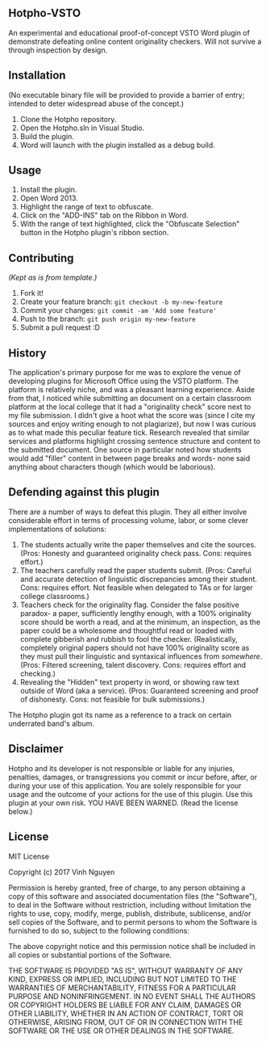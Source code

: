 ## Hotpho-VSTO
An experimental and educational proof-of-concept VSTO Word plugin of demonstrate defeating online content originality checkers. Will not survive a through inspection by design.

## Installation

(No executable binary file will be provided to provide a barrier of entry; intended to deter widespread abuse of the concept.)

1. Clone the Hotpho repository.
2. Open the Hotpho.sln in Visual Studio.
3. Build the plugin.
4. Word will launch with the plugin installed as a debug build.

## Usage

1. Install the plugin.
2. Open Word 2013.
3. Highlight the range of text to obfuscate.
4. Click on the "ADD-INS" tab on the Ribbon in Word.
5. With the range of text highlighted, click the "Obfuscate Selection" button in the Hotpho plugin's ribbon section.

## Contributing

*(Kept as is from template.)*
1. Fork it!
2. Create your feature branch: `git checkout -b my-new-feature`
3. Commit your changes: `git commit -am 'Add some feature'`
4. Push to the branch: `git push origin my-new-feature`
5. Submit a pull request :D

## History

The application's primary purpose for me was to explore the venue of developing plugins for Microsoft Office using the VSTO platform. The platform is relatively niche, and was a pleasant learning experience. Aside from that, I noticed while submitting an document on a certain classroom platform at the local college that it had a "originality check" score next to my file submission. I didn't give a hoot what the score was (since I cite my sources and enjoy writing enough to not plagiarize), but now I was curious as to what made this peculiar feature tick. Research revealed that similar services and platforms highlight crossing sentence structure and content to the submitted document. One source in particular noted how students would add "filler" content in between page breaks and words- none said anything about characters though (which would be laborious).

## Defending against this plugin

There are a number of ways to defeat this plugin. They all either involve considerable effort in terms of processing volume, labor, or some clever implementations of solutions:
1. The students actually write the paper themselves and cite the sources. (Pros: Honesty and guaranteed originality check pass. Cons: requires effort.)
2. The teachers carefully read the paper students submit. (Pros: Careful and accurate detection of linguistic discrepancies among their student. Cons: requires effort. Not feasible when delegated to TAs or for larger college classrooms.)
3. Teachers check for the originality flag. Consider the false positive paradox- a paper, sufficiently lengthy enough, with a 100% originality score should be worth a read, and at the minimum, an inspection, as the paper could be a wholesome and thoughtful read or loaded with complete gibberish and rubbish to fool the checker. (Realistically, completely original papers should not have 100% originality score as they must pull their linguistic and syntaxical influences from *somewhere*. (Pros: Filtered screening, talent discovery. Cons: requires effort and checking.)
4. Revealing the "Hidden" text property in word, or showing raw text outside of Word (aka a service). (Pros: Guaranteed screening and proof of dishonesty. Cons: not feasible for bulk submissions.)

The Hotpho plugin got its name as a reference to a track on certain underrated band's album.

## Disclaimer

Hotpho and its developer is not responsible or liable for any injuries, penalties, damages, or transgressions you commit or incur before, after, or during your use of this application. You are solely responsible for your usage and the outcome of your actions for the use of this plugin. Use this plugin at your own risk. YOU HAVE BEEN WARNED. (Read the license below.)

## License

MIT License

Copyright (c) 2017 Vinh Nguyen

Permission is hereby granted, free of charge, to any person obtaining a copy
of this software and associated documentation files (the "Software"), to deal
in the Software without restriction, including without limitation the rights
to use, copy, modify, merge, publish, distribute, sublicense, and/or sell
copies of the Software, and to permit persons to whom the Software is
furnished to do so, subject to the following conditions:

The above copyright notice and this permission notice shall be included in all
copies or substantial portions of the Software.

THE SOFTWARE IS PROVIDED "AS IS", WITHOUT WARRANTY OF ANY KIND, EXPRESS OR
IMPLIED, INCLUDING BUT NOT LIMITED TO THE WARRANTIES OF MERCHANTABILITY,
FITNESS FOR A PARTICULAR PURPOSE AND NONINFRINGEMENT. IN NO EVENT SHALL THE
AUTHORS OR COPYRIGHT HOLDERS BE LIABLE FOR ANY CLAIM, DAMAGES OR OTHER
LIABILITY, WHETHER IN AN ACTION OF CONTRACT, TORT OR OTHERWISE, ARISING FROM,
OUT OF OR IN CONNECTION WITH THE SOFTWARE OR THE USE OR OTHER DEALINGS IN THE
SOFTWARE.
